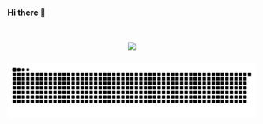 ### Hi there 👋

<!--
**beiChen-JavaCoder/beiChen-JavaCoder** is a ✨ _special_ ✨ repository because its `README.md` (this file) appears on your GitHub profile.

Here are some ideas to get you started:

- 🔭 I’m currently working on ...
- 🌱 I’m currently learning ...
- 👯 I’m looking to collaborate on ...
- 🤔 I’m looking for help with ...
- 💬 Ask me about ...
- 📫 How to reach me: ...
- 😄 Pronouns: ...
- ⚡ Fun fact: ...
-->
<!-- 动态打字效果 -->
<h1 align="center"><a href="https://www.beic.top/"><img src="https://readme-typing-svg.herokuapp.com/?color=pink&lines=System.out.println(%22Hello%20World%22);console.log(%22https%3A%2F%2Fwww%2Eroydon%2Etop%22)&center=true&size=20"></a>
</h1>

<!-- 贪吃蛇 -->
![](https://github.com/beiChen-JavaCoder/beiChen-JavaCoder/blob/main/assets/snake.svg)

